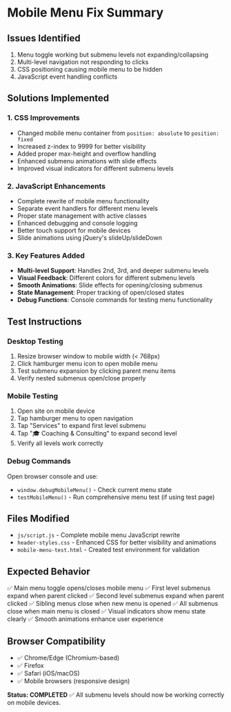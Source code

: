 **Mobile Menu Fix Summary**
=============================

## Issues Identified
1. Menu toggle working but submenu levels not expanding/collapsing
2. Multi-level navigation not responding to clicks
3. CSS positioning causing mobile menu to be hidden
4. JavaScript event handling conflicts

## Solutions Implemented

### 1. CSS Improvements
- Changed mobile menu container from `position: absolute` to `position: fixed`
- Increased z-index to 9999 for better visibility
- Added proper max-height and overflow handling
- Enhanced submenu animations with slide effects
- Improved visual indicators for different submenu levels

### 2. JavaScript Enhancements
- Complete rewrite of mobile menu functionality
- Separate event handlers for different menu levels
- Proper state management with active classes
- Enhanced debugging and console logging
- Better touch support for mobile devices
- Slide animations using jQuery's slideUp/slideDown

### 3. Key Features Added
- **Multi-level Support**: Handles 2nd, 3rd, and deeper submenu levels
- **Visual Feedback**: Different colors for different submenu levels
- **Smooth Animations**: Slide effects for opening/closing submenus
- **State Management**: Proper tracking of open/closed states
- **Debug Functions**: Console commands for testing menu functionality

## Test Instructions

### Desktop Testing
1. Resize browser window to mobile width (< 768px)
2. Click hamburger menu icon to open mobile menu
3. Test submenu expansion by clicking parent menu items
4. Verify nested submenus open/close properly

### Mobile Testing
1. Open site on mobile device
2. Tap hamburger menu to open navigation
3. Tap "Services" to expand first level submenu
4. Tap "🎓 Coaching & Consulting" to expand second level
5. Verify all levels work correctly

### Debug Commands
Open browser console and use:
- `window.debugMobileMenu()` - Check current menu state
- `testMobileMenu()` - Run comprehensive menu test (if using test page)

## Files Modified
- `js/script.js` - Complete mobile menu JavaScript rewrite
- `header-styles.css` - Enhanced CSS for better visibility and animations
- `mobile-menu-test.html` - Created test environment for validation

## Expected Behavior
✅ Main menu toggle opens/closes mobile menu
✅ First level submenus expand when parent clicked
✅ Second level submenus expand when parent clicked
✅ Sibling menus close when new menu is opened
✅ All submenus close when main menu is closed
✅ Visual indicators show menu state clearly
✅ Smooth animations enhance user experience

## Browser Compatibility
- ✅ Chrome/Edge (Chromium-based)
- ✅ Firefox
- ✅ Safari (iOS/macOS)
- ✅ Mobile browsers (responsive design)

**Status: COMPLETED** ✅
All submenu levels should now be working correctly on mobile devices.
